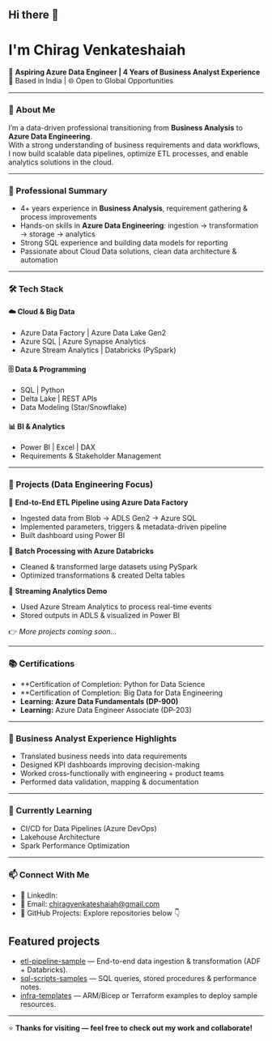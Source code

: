 ## Hi there 👋

# I'm Chirag Venkateshaiah  

🎯 **Aspiring Azure Data Engineer | 4 Years of Business Analyst Experience**  
📍 Based in India | 🌐 Open to Global Opportunities  

---

### 🚀 About Me
I’m a data-driven professional transitioning from **Business Analysis** to **Azure Data Engineering**.  
With a strong understanding of business requirements and data workflows, I now build scalable data pipelines, optimize ETL processes, and enable analytics solutions in the cloud.

---

### 🧠 Professional Summary
- 4+ years experience in **Business Analysis**, requirement gathering & process improvements  
- Hands-on skills in **Azure Data Engineering**: ingestion → transformation → storage → analytics  
- Strong SQL experience and building data models for reporting  
- Passionate about Cloud Data solutions, clean data architecture & automation  

---

### 🛠️ Tech Stack

#### ☁️ Cloud & Big Data
- Azure Data Factory | Azure Data Lake Gen2  
- Azure SQL | Azure Synapse Analytics  
- Azure Stream Analytics | Databricks (PySpark)  

#### 🗄️ Data & Programming
- SQL | Python  
- Delta Lake | REST APIs  
- Data Modeling (Star/Snowflake)  

#### 📊 BI & Analytics
- Power BI | Excel | DAX  
- Requirements & Stakeholder Management  

---

### 📌 Projects (Data Engineering Focus)

🔹 **End-to-End ETL Pipeline using Azure Data Factory**  
- Ingested data from Blob → ADLS Gen2 → Azure SQL  
- Implemented parameters, triggers & metadata-driven pipeline  
- Built dashboard using Power BI  

🔹 **Batch Processing with Azure Databricks**  
- Cleaned & transformed large datasets using PySpark  
- Optimized transformations & created Delta tables  

🔹 **Streaming Analytics Demo**  
- Used Azure Stream Analytics to process real-time events  
- Stored outputs in ADLS & visualized in Power BI  

👉 *More projects coming soon…*

---

### 📚 Certifications
- **Certification of Completion: Python for Data Science
- **Certification of Completion: Big Data for Data Engineering
- **Learning: Azure Data Fundamentals (DP-900)**  
- **Learning:** Azure Data Engineer Associate (DP-203)  

---

### 🧩 Business Analyst Experience Highlights
- Translated business needs into data requirements  
- Designed KPI dashboards improving decision-making  
- Worked cross-functionally with engineering + product teams  
- Performed data validation, mapping & documentation  

---

### 🌱 Currently Learning
- CI/CD for Data Pipelines (Azure DevOps)  
- Lakehouse Architecture  
- Spark Performance Optimization  

---

### 📫 Connect With Me
- 💼 LinkedIn:   
- 📧 Email: chiragvenkateshaiah@gmail.com  
- 🐙 GitHub Projects: Explore repositories below 👇  


## Featured projects
- [etl-pipeline-sample](https://github.com/your-username/etl-pipeline-sample) — End-to-end data ingestion & transformation (ADF + Databricks).
- [sql-scripts-samples](https://github.com/your-username/sql-scripts-samples) — SQL queries, stored procedures & performance notes.
- [infra-templates](https://github.com/your-username/infra-templates) — ARM/Bicep or Terraform examples to deploy sample resources.
---

⭐ **Thanks for visiting — feel free to check out my work and collaborate!**
